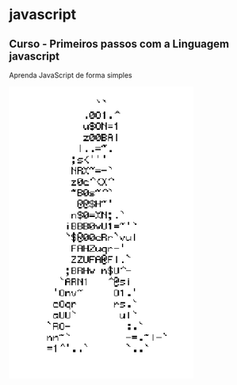 # javascript
## Curso - Primeiros passos com a Linguagem javascript
Aprenda JavaScript de forma simples


![HomemLetra](https://github.com/Alunos2023/javascript/blob/main/homem-letra.gif)
